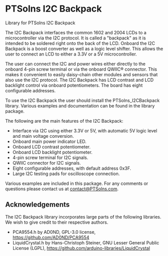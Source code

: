 # PTSolns I2C Backpack

Library for PTSolns I2C Backpack

The I2C Backpack interfaces the common 1602 and 2004 LCDs to a microcontroller via the I2C protocol. It is called a "backpack" as it is intended to be soldered right onto the back of the LCD. Onboard the I2C Backpack is a boost converter as well as a logic level shifter. This allows the user to connect an LCD to either a 3.3V or a 5V microcontroller.

The user can connect the I2C and power wires either directly to the onboard 4-pin screw terminal or via the onboard QWIIC® connector. This makes it convenient to easily daisy-chain other modules and sensors that also use the I2C protocol. The I2C Backpack has LCD contrast and LCD backlight control via onboard potentiometers. The board has eight configurable addresses.

To use the I2C Backpack the user should install the PTSolns_I2CBackpack library. Various examples and documentation can be found in the library package. 

The following are the main features of the I2C Backpack:

- Interface via I2C using either 3.3V or 5V, with automatic 5V logic level and main voltage conversion.
- Onboard main power indicator LED.
- Onboard LCD contrast potentiometer.
- Onboard LCD backlight potentiometer.
- 4-pin screw terminal for I2C signals.
- QWIIC connector for I2C signals.
- Eight configurable addresses, with default address 0x3F.
- Large I2C testing pads for oscilloscope connection.

Various examples are included in this package. For any comments or questions please contact us at contact@PTSolns.com.

## Acknowledgements
The I2C Backpack library incorporates large parts of the following libraries. We wish to give credit to their respective authors.
- PCA9554.h by AD0ND, GPL-3.0 license, https://github.com/AD0ND/PCA9554
- LiquidCrystal.h by Hans-Christoph Steiner, GNU Lesser General Public License (LGPL), https://github.com/arduino-libraries/LiquidCrystal
